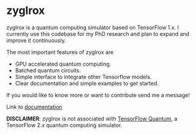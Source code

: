 # zyglrox

zyglrox is a quantum computing simulator based on TensorFlow 1.x. I currently use this codebase for my PhD research and plan
to expand and improve it continuously. 

The most important features of zyglrox are

- GPU accelerated quantum computing.
- Batched quantum circuits.
- Simple interface to integrate other Tensorflow models.
- Clear documentation and simple examples to get started.

If you would like to know more or want to contribute send me a message!

Link to [documentation](https://therooler.github.io/zyglrox/index.html)

**DISCLAIMER**: zyglrox is not associated with [TensorFlow Quantum](https://www.tensorflow.org/quantum), a TensorFlow 2.x 
quantum computing simulator.